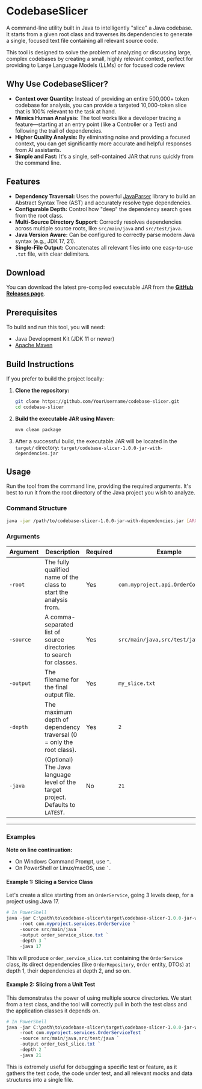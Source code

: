 # CodebaseSlicer

A command-line utility built in Java to intelligently "slice" a Java codebase. It starts from a given root class and traverses its dependencies to generate a single, focused text file containing all relevant source code.

This tool is designed to solve the problem of analyzing or discussing large, complex codebases by creating a small, highly relevant context, perfect for providing to Large Language Models (LLMs) or for focused code review.

## Why Use CodebaseSlicer?

-   **Context over Quantity:** Instead of providing an entire 500,000+ token codebase for analysis, you can provide a targeted 10,000-token slice that is 100% relevant to the task at hand.
-   **Mimics Human Analysis:** The tool works like a developer tracing a feature—starting at an entry point (like a Controller or a Test) and following the trail of dependencies.
-   **Higher Quality Analysis:** By eliminating noise and providing a focused context, you can get significantly more accurate and helpful responses from AI assistants.
-   **Simple and Fast:** It's a single, self-contained JAR that runs quickly from the command line.

## Features

-   **Dependency Traversal:** Uses the powerful [JavaParser](https://javaparser.org/) library to build an Abstract Syntax Tree (AST) and accurately resolve type dependencies.
-   **Configurable Depth:** Control how "deep" the dependency search goes from the root class.
-   **Multi-Source Directory Support:** Correctly resolves dependencies across multiple source roots, like `src/main/java` and `src/test/java`.
-   **Java Version Aware:** Can be configured to correctly parse modern Java syntax (e.g., JDK 17, 21).
-   **Single-File Output:** Concatenates all relevant files into one easy-to-use `.txt` file, with clear delimiters.

## Download

You can download the latest pre-compiled executable JAR from the [**GitHub Releases page**](https://github.com/YourUsername/codebase-slicer/releases).

## Prerequisites

To build and run this tool, you will need:

-   Java Development Kit (JDK 11 or newer)
-   [Apache Maven](https://maven.apache.org/download.cgi)

## Build Instructions

If you prefer to build the project locally:
1.  **Clone the repository:**
    ```bash
    git clone https://github.com/YourUsername/codebase-slicer.git
    cd codebase-slicer
    ```

2.  **Build the executable JAR using Maven:**
    ```bash
    mvn clean package
    ```

3.  After a successful build, the executable JAR will be located in the `target/` directory:
    `target/codebase-slicer-1.0.0-jar-with-dependencies.jar`

## Usage

Run the tool from the command line, providing the required arguments. It's best to run it from the root directory of the Java project you wish to analyze.

### Command Structure

```bash
java -jar /path/to/codebase-slicer-1.0.0-jar-with-dependencies.jar [ARGUMENTS]
```

### Arguments

| Argument   | Description                                                            | Required | Example                                    |
|------------|------------------------------------------------------------------------|----------|--------------------------------------------|
| `-root`    | The fully qualified name of the class to start the analysis from.      | Yes      | `com.myproject.api.OrderController`        |
| `-source`  | A comma-separated list of source directories to search for classes.    | Yes      | `src/main/java,src/test/java`              |
| `-output`  | The filename for the final output file.                                | Yes      | `my_slice.txt`                             |
| `-depth`   | The maximum depth of dependency traversal (0 = only the root class).   | Yes      | `2`                                        |
| `-java`    | (Optional) The Java language level of the target project. Defaults to `LATEST`. | No       | `21`                                       |

---

### Examples

**Note on line continuation:**
-   On Windows Command Prompt, use `^`.
-   On PowerShell or Linux/macOS, use `` ` ``.

#### Example 1: Slicing a Service Class

Let's create a slice starting from an `OrderService`, going 3 levels deep, for a project using Java 17.

```powershell
# In PowerShell
java -jar C:\path\to\codebase-slicer\target\codebase-slicer-1.0.0-jar-with-dependencies.jar `
     -root com.myproject.services.OrderService `
     -source src/main/java `
     -output order_service_slice.txt `
     -depth 3 `
     -java 17
```

This will produce `order_service_slice.txt` containing the `OrderService` class, its direct dependencies (like `OrderRepository`, `Order` entity, DTOs) at depth 1, their dependencies at depth 2, and so on.

#### Example 2: Slicing from a Unit Test

This demonstrates the power of using multiple source directories. We start from a test class, and the tool will correctly pull in both the test class and the application classes it depends on.

```powershell
# In PowerShell
java -jar C:\path\to\codebase-slicer\target\codebase-slicer-1.0.0-jar-with-dependencies.jar `
     -root com.myproject.services.OrderServiceTest `
     -source src/main/java,src/test/java `
     -output order_test_slice.txt `
     -depth 2 `
     -java 21
```

This is extremely useful for debugging a specific test or feature, as it gathers the test code, the code under test, and all relevant mocks and data structures into a single file.